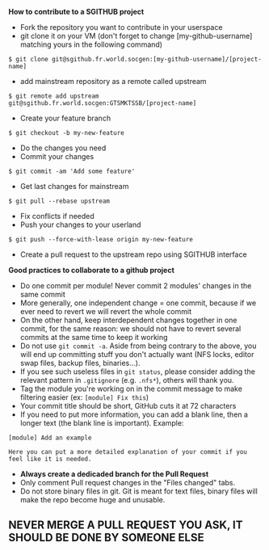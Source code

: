 __How to contribute to a SGITHUB project__

* Fork the repository you want to contribute in your userspace
*  git clone it on your VM (don't forget to change [my-github-username] matching yours in the following command)
```
$ git clone git@sgithub.fr.world.socgen:[my-github-username]/[project-name]
```
* add mainstream repository as a remote called upstream
```
$ git remote add upstream git@sgithub.fr.world.socgen:GTSMKTSSB/[project-name]
```
* Create your feature branch
```
$ git checkout -b my-new-feature
```
* Do the changes you need
* Commit your changes
```
$ git commit -am 'Add some feature'
```
* Get last changes for mainstream
```
$ git pull --rebase upstream
```
* Fix conflicts if needed
* Push your changes to your userland
```
$ git push --force-with-lease origin my-new-feature
```
* Create a pull request to the upstream repo using SGITHUB interface

__Good practices to collaborate to a github project__

* Do one commit per module! Never commit 2 modules' changes in the same commit
* More generally, one independent change = one commit, because if we ever need to revert we will revert the whole commit
* On the other hand, keep interdependent changes together in one commit, for the same reason: we should not have to revert several commits at the same time to keep it working
* Do not use `git commit -a`. Aside from being contrary to the above, you will end up committing stuff you don't actually want (NFS locks, editor swap files, backup files, binaries...).
* If you see such useless files in `git status`, please consider adding the relevant pattern in `.gitignore` (e.g. `.nfs*`), others will thank you.
* Tag the module you're working on in the commit message to make filtering easier (ex: `[module] Fix this`)
* Your commit title should be short, GitHub cuts it at 72 characters
* If you need to put more information, you can add a blank line, then a longer text (the blank line is important). Example:
```
[module] Add an example

Here you can put a more detailed explanation of your commit if you feel like it is needed.
```
* __Always create a dedicaded branch for the Pull Request__
* Only comment Pull request changes in the "Files changed" tabs.
* Do not store binary files in git. Git is meant for text files, binary files will make the repo become huge and unusable.

## NEVER MERGE A PULL REQUEST YOU ASK, IT SHOULD BE DONE BY SOMEONE ELSE
